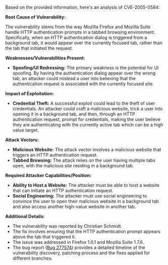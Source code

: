 Based on the provided information, here's an analysis of CVE-2005-0584:

**Root Cause of Vulnerability:**

The vulnerability stems from the way Mozilla Firefox and Mozilla Suite handle HTTP authentication prompts in a tabbed browsing environment. Specifically, when an HTTP authentication dialog is triggered from a background tab, it would appear over the currently focused tab, rather than the tab that initiated the request.

**Weaknesses/Vulnerabilities Present:**

*   **Spoofing/UI Redressing:** The primary weakness is the potential for UI spoofing. By having the authentication dialog appear over the wrong tab, an attacker could mislead a user into believing that the authentication request is associated with the currently focused site.

**Impact of Exploitation:**

*   **Credential Theft:** A successful exploit could lead to the theft of user credentials. An attacker could craft a malicious website, trick a user into opening it in a background tab, and then, through an HTTP authentication request, prompt for credentials, making the user believe they are authenticating with the currently active tab which can be a high value target.

**Attack Vectors:**

*   **Malicious Website:** The attack vector involves a malicious website that triggers an HTTP authentication request.
*   **Tabbed Browsing:** The attack relies on the user having multiple tabs open, with the malicious site residing in a background tab.

**Required Attacker Capabilities/Position:**

*   **Ability to Host a Website:** The attacker must be able to host a website that can initiate an HTTP authentication request.
*   **Social Engineering:** The attacker must use social engineering to convince the user to open their malicious website in a background tab and also access another high-value website in another tab.

**Additional Details:**

*   The vulnerability was reported by Christian Schmidt.
*   The fix involves ensuring that the HTTP authentication prompt appears above the tab that triggered it.
*   The issue was addressed in Firefox 1.0.1 and Mozilla Suite 1.7.6.
*   The bug report ([Bug 277574](https://bugzilla.mozilla.org/show_bug.cgi?id=277574)) provides a detailed timeline of the vulnerability discovery, patching process and the fixes applied for different branches.